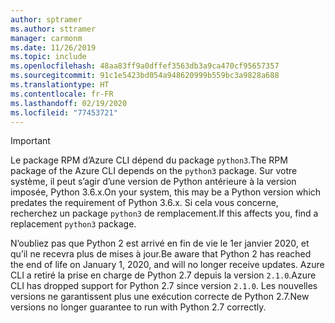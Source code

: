 ```yaml
---
author: sptramer
ms.author: sttramer
manager: carmonm
ms.date: 11/26/2019
ms.topic: include
ms.openlocfilehash: 48aa83ff9a0dffef3563db3a9ca470cf95657357
ms.sourcegitcommit: 91c1e5423bd054a948620999b559bc3a9828a688
ms.translationtype: HT
ms.contentlocale: fr-FR
ms.lasthandoff: 02/19/2020
ms.locfileid: "77453721"
---
```

> [!IMPORTANT]
>
> <span data-ttu-id="4088f-101">Le package RPM d’Azure CLI dépend du package `python3`.</span><span class="sxs-lookup"><span data-stu-id="4088f-101">The RPM package of the Azure CLI depends on the `python3` package.</span></span> <span data-ttu-id="4088f-102">Sur votre système, il peut s’agir d’une version de Python antérieure à la version imposée, Python 3.6.x.</span><span class="sxs-lookup"><span data-stu-id="4088f-102">On your system, this may be a Python version which predates the requirement of Python 3.6.x.</span></span> <span data-ttu-id="4088f-103">Si cela vous concerne, recherchez un package `python3` de remplacement.</span><span class="sxs-lookup"><span data-stu-id="4088f-103">If this affects you, find a replacement `python3` package.</span></span>
>
> <span data-ttu-id="4088f-104">N’oubliez pas que Python 2 est arrivé en fin de vie le 1er janvier 2020, et qu’il ne recevra plus de mises à jour.</span><span class="sxs-lookup"><span data-stu-id="4088f-104">Be aware that Python 2 has reached the end of life on January 1, 2020, and will no longer receive updates.</span></span> <span data-ttu-id="4088f-105">Azure CLI a retiré la prise en charge de Python 2.7 depuis la version `2.1.0`.</span><span class="sxs-lookup"><span data-stu-id="4088f-105">Azure CLI has dropped support for Python 2.7 since version `2.1.0`.</span></span> <span data-ttu-id="4088f-106">Les nouvelles versions ne garantissent plus une exécution correcte de Python 2.7.</span><span class="sxs-lookup"><span data-stu-id="4088f-106">New versions no longer guarantee to run with Python 2.7 correctly.</span></span>
